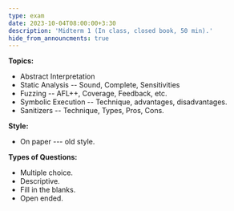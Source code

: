 ```yaml
---
type: exam
date: 2023-10-04T08:00:00+3:30
description: 'Midterm 1 (In class, closed book, 50 min).'
hide_from_announcments: true
---
```

**Topics:**
- Abstract Interpretation
- Static Analysis -- Sound, Complete, Sensitivities
- Fuzzing -- AFL++, Coverage, Feedback, etc.
- Symbolic Execution -- Technique, advantages, disadvantages.
- Sanitizers -- Technique, Types, Pros, Cons.

**Style:**
- On paper --- old style.

**Types of Questions:**
- Multiple choice.
- Descriptive.
- Fill in the blanks.
- Open ended.
